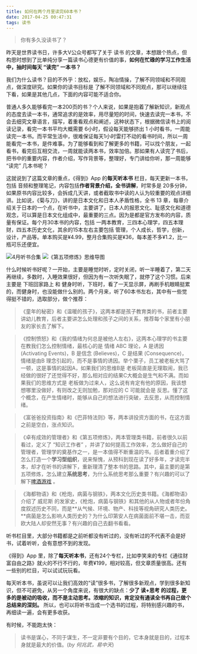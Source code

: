 ```yaml
---
title: 如何在两个月里读完60本书？
date: 2017-04-25 00:47:31
tags: 读书
---
```

> 你有多久没读书了？

昨天是世界读书日，许多大V公众号都写了关于 读书 的文章，本想跟个热点，但构思时想到了比单纯分享一篇读书心德更有价值的事，**如何在忙碌的学习工作生活中，抽时间每天 “读完” 一本书？**

我们为什么读书？目的不外乎：放松，娱乐，陶冶情操，了解不同领域和不同观点，做深度研究。如果你的读书目标是 了解不同领域和不同观点，那可以继续往下看，如果是其他几点，下面的内容可能不适合你。

普通人多久能够看完一本200页的书？个人来说，如果是抱着了解新知识，新观点的态度去读一本书，通常追求的是效率，用尽量短的时间，快速去读完一本书，不会去细究文章语言，描写，着重看观点和阐述，这种状态下，根据微信读书上的阅读记录，看完一本书平均大概需要 6小时，假设每天能够挤出 1 小时看书，一周能读完一本书。而平常生活中，很难保证每天1小时雷打不动的看书时间，所以一周能看完一本书，是件难事。为了能够看到和了解更多的书籍，可以找个朋友，一起看书，看完后互相交流，一周就能读两本书，效率加倍。那如果有人读完了书后，把书中的重要内容，作者介绍，写作背景等，整理好，专门讲给你听，那一周能够 “读完” 几本书呢？

这就说到了这篇文章的重点，《得到》App 的**每天听本书** 栏目，每天更新一本书，包括 音频和整理笔记，内容包括**作者背景介绍，全书讲解**，时常多是 20多分钟，如果原书内容比较多，会拆成几天讲，或者截取书中读的人认为较重要的观点详细讲。比如说，《菊与刀》，讲的是日本文化和日本人矛盾性格，全书 13 章，每章介绍关于日本的一个点，在听书中，主要讲了，日本人的报恩文化、耻感文化和道德观念，可以算是日本文化组成中，最重要的三点。因为是都是官方发布的内容，质量有保证。每个月30本书的内容，包括 一两本教育，三四本心理学，四五本理财，四五本历史文化，其余的15本左右主要包括 管理，个人成长，哲学，创新，设计，产品等。单本购买是¥4.99，整月合集购买是¥36，每本差不多¥1.2，比一瓶可乐还便宜。

![4月听书合集](http://upload-images.jianshu.io/upload_images/2736397-46a9f6b038a7ad26.jpeg?imageMogr2/auto-orient/strip%7CimageView2/2/w/1240)
![《第五项修炼》思维导图](http://upload-images.jianshu.io/upload_images/2736397-ade7c4ae2e2b0e0e.png?imageMogr2/auto-orient/strip%7CimageView2/2/w/1240)

什么时候听书好呢？一开始，主要是睡觉时听，定时关闭，听一半睡着了，第二天再继续，多数时，入睡效果很好，但因为有一次听失眠了，就停了这个习惯。后来主要是 下班回家路上 和 健身时听，下班时，看了一天显示屏，再刷手机眼睛挺累的，而健身时，也没能做什么别的。两个月来，听了60本书左右，其中有一些觉得挺不错的，选取部分，做个推荐：

> 《童年的秘密》和《温暖的孩子》，这两本都是孩子教育类的书，前者主要讲幼儿教育，后者主要讲怎么处理和孩子之间的关系，推荐每个家里有小朋友的家长去了解下。

> 《控制愤怒》和《我的情绪为何总是被他人左右》，这两本心理学的书主要在教我们怎么控制情绪，最核心的是 情绪 ABC 理论，A 是诱因 (Activating Events)，B 是信念 (Believes)，C 是结果 (Consequence)，情绪是由B 理念引起的，而不是事情的诱因。举个栗子，员工被老板大骂了一顿，这是事情的起因A，如果我们的思维B是 老板简直是无理取闹，我已经做的很好了还觉得不好，那么相对应的结果C大概会是生气和不满。而如果我们的思维方式是 老板做为过来人，这么说有肯定有他的原因，我该想想哪里没做好，有则改之无则加勉，那对应的 C 可能就会是 反思。懂了这个概念，在产生情绪时，能够从自己的想法进行突破，去反思，从而控制情绪。

> 《富爸爸投资指南》和《巴菲特法则》等，两本讲投资方面的书，在这方面之前是空白，涨点知识。

> 《卓有成效的管理者》和《第五项修炼》，两本管理类书籍，前者很久以前看过，定义了 “知识工作者” ，并讲了如何提高工作效率，怎么做好自己的管理者，管理学的奠基作之一，是一本值得不断重温的书。后者着重介绍了怎么打造一个**学习型组织**，说来惭愧，从预科到现在读了好多年，才读完半本，却才在听书的讲解下，重新理清了整本书的思路。其中，最主要的是第五项修炼，怎么建立**系统思考**，为什么系统思考那么重要？有兴趣的可以了解下[啤酒游戏](http://baike.baidu.com/item/%E5%95%A4%E9%85%92%E6%B8%B8%E6%88%8F) 。

> 《海都物语》和《枪炮，病菌与钢铁》，两本文化历史类书籍。《海都物语》介绍了 威尼斯 的发家史，《枪炮，病菌与钢铁》和其他的从人物或者年份角度叙述历史不同，而是**从气候、环境、物产、科技等视角研究人类历史。**病菌是怎么影响人类历史的？为什么印第安人在病菌面前不堪一击，而亚欧大陆人却安然无事？有兴趣的自己去翻书看看。

听书栏目里，大部分书籍都是之前听都没有听过的，没有听过的不代表不会是好书，试着听听，会有意想不到的发现。

《得到》App 里，除了**每天听本书**，还有24个专栏，比如李笑来的专栏《通往财富自由之路》就火的不行不行的，年费¥199，相对较高，但文章质量很高。还有一些别的栏目，可以试试玩玩看。

每天听本书，虽说可以让我们高效的“读”很多书，了解很多新观点，学到很多新知识，但不可避免，从另一个角度来说，有很大的缺点：**少了 读+思考 的过程，更多的是被动的吸收，而不是主动思考。浓缩的知识，肯定没有通读全书再自己做个总结来的深刻。** 所以，也可以将听书当成一个选书的过程，将特别感兴趣的书，再细读一遍，会有更多收获。

有时候，不能跑太快：
> 读书是谋心，不同于谋生，不一定非要有个目的，它本身就是目的，过程本身就是最大的价值。(_by 何兆武，易中天_)